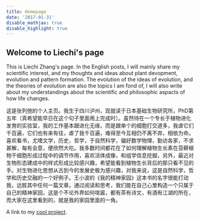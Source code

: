 ```yaml
---
title: Homepage
date: '2017-01-31'
disable_mathjax: true
disable_highlight: true
---
```


## Welcome to Liechi's page

This is Liechi Zhang's page. In the English posts, I will mainly share my scientific interest, and my thoughts and ideas about plant devopment, evolution and pattern formation. The evolution of the ideas of evolution, and the theories of evolution are also the topics I am fond of, I will also write about my understandings about the scientific and philosophic aspacts of how life changes.

这是张列弛的个人主页。我生于四川泸州，现就读于日本基础生物研究所，PhD第五年（真希望能早日在这个句子里面用上完成时）。虽然待在一个专长于植物进化发育的实验室，我的工作基本跟进化无缘，而是跟单个的细胞打交道多，我虐它们千百遍，它们也有来有往，虐了我千百遍，难得至今互相仍不离不弃，相依为命。喜欢看书，尤嗜文学，历史，哲学，于自然科学，偏好数学物理，勤访各家，不求甚解，每有会意，便欣然大吃。我多数时间都花在了如何理解植物生长素在苔藓植物干细胞形成过程中的调节作用，喜欢活体成像，和组学信息挖掘，另外，最近对生物形态建成中的样式形成比较感兴趣，希望能看到植物生长背后的那只看不见的手。对生物进化思想从古到今的发展史极为感兴趣，对我来说，这是自然科学，哲学和历史交融的一个好例子。王小波的《我的精神家园》这本书的名字很能打动我，远胜其中任何一篇文章。通过阅读和思考，我们能在自己心里构造一个只属于自己的精神家园，这是个不论外界如何喧嚣，都有茶有诗文，有酒有江湖的所在，而大家在这里看到的，就是我的家园里面的一角。

A link to my [cool project](/cool/).

